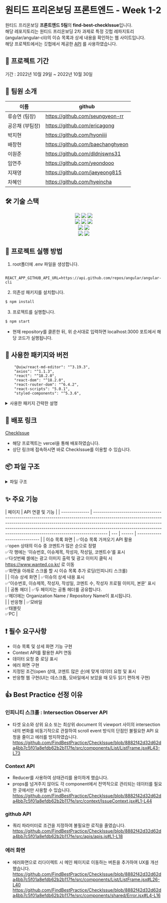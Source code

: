 # 원티드 프리온보딩 프론트엔드 - Week 1-2

원티드 프리온보딩 **프론트엔드 5팀**의 **find-best-checkIssue**입니다.<br>
해당 레포지토리는 원티드 프리온보딩 2차 과제로 특정 깃헙 레파지토리(angular/angular-cli)의 이슈 목록과 상세 내용을 확인하는 웹 사이트입니다.<br>
해당 프로젝트에서는 깃헙에서 제공한 [API]('https://api.github.com/repos/angular/angular-cli/issues') 를 사용하였습니다.

## 📅 프로젝트 기간

기간 : 2022년 10월 29일 ~ 2022년 10월 30일

## 👥 팀원 소개

| 이름            | github                           |
| --------------- | -------------------------------- |
| 류승연 (팀장)   | https://github.com/seungyeon-rr  |
| 공은채 (부팀장) | https://github.com/ericagong     |
| 박지현          | https://github.com/hyoniiii      |
| 배창현          | https://github.com/baechanghyeon |
| 이원준          | https://github.com/dldnjswns31   |
| 임연주          | https://github.com/yeondooo      |
| 지재영          | https://github.com/jaeyeong815   |
| 차혜인          | https://github.com/hyeincha      |

## 🛠 기술 스택

<div align=center> 
  <img src="https://img.shields.io/badge/html5-E34F26?style=for-the-badge&logo=html5&logoColor=white"> 
  <img src="https://img.shields.io/badge/css-1572B6?style=for-the-badge&logo=css3&logoColor=white"> 
  <img src="https://img.shields.io/badge/javascript-F7DF1E?style=for-the-badge&logo=javascript&logoColor=black"> 
  <br>

  <img src="https://img.shields.io/badge/react-61DAFB?style=for-the-badge&logo=react&logoColor=black"> 
  <img src="https://img.shields.io/badge/axios-5A29E4?style=for-the-badge&logo=axios&logoColor=white"> 
  <img src="https://img.shields.io/badge/styled_components-DB7093?style=for-the-badge&logo=styled-components&logoColor=white"> 
  <br>
  
  <img src="https://img.shields.io/badge/vs_code-007ACC?style=for-the-badge&logo=visualstudiocode&logoColor=white">
  <img src="https://img.shields.io/badge/react_router_dom-CA4245?style=for-the-badge&logo=reactrouter&logoColor=white">
  <br>
  
  <img src="https://img.shields.io/badge/github-181717?style=for-the-badge&logo=github&logoColor=white">
  <img src="https://img.shields.io/badge/git-F05032?style=for-the-badge&logo=git&logoColor=white">
  <br>
</div>

## 🏁 프로젝트 실행 방법

1. root폴더에 .env 파일을 생성합니다.

```
  REACT_APP_GITHUB_API_URL=https://api.github.com/repos/angular/angular-cli
```

2. 의존성 패키지를 설치합니다.

```zsh
$ npm install
```

3. 프로젝트를 실행합니다.

```zsh
$ npm start
```

- 현재 repository를 클론한 뒤, 위 순서대로 입력하면 localhost:3000 포트에서 해당 코드가 실행됩니다.

## 🔰 사용한 패키지와 버전

```
    "@uiw/react-md-editor": "^3.19.3",
    "axios": "^1.1.3",
    "react": "^18.2.0",
    "react-dom": "^18.2.0",
    "react-router-dom": "^6.4.2",
    "react-scripts": "5.0.1",
    "styled-components": "^5.3.6",
```

<details>
<summary>사용한 패키지 간략한 설명</summary>
<div markdown="1">
- react-md-editor: 마크다운 렌더링 라이브러리<br>
- axios : 서버와 비동기 통신<br>
- styled-components : 스타일 적용<br>
- react-router-dom : 라우터 적용<br>
- eslint : 팀원간 코드 컨벤션 통일<br>
- prettier : 팀원간 코드 포맷 통일<br>
- husky : Git Hooks 적용<br>
</div>
</details>

## 🔗 배포 링크

[CheckIssue](https://pre-onboarding-7th-1-2-5.vercel.app/)

- 해당 프로젝트는 vercel을 통해 배포하였습니다.
- 상단 링크에 접속하시면 바로 CheckIssue를 이용할 수 있습니다.

## 📦 파일 구조

<details>
<summary>파일 구조</summary>
<div markdown="1">

```
📦src
 ┣ 📂apis
 ┃ ┣ 📜apis.js - api 모듈
 ┃ ┗ 📜instance.js - axios 인스턴스 생성
 ┣ 📂components
 ┃ ┣ 📂Detail
 ┃ ┃ ┣ 📜DetailFrame.jsx - DetailPage 레이아웃
 ┃ ┃ ┣ 📜IssueContent.jsx - Markdown 레이아웃
 ┃ ┃ ┗ 📜IssueInfo.jsx - Issue 상세 정보
 ┃ ┣ 📂List
 ┃ ┃ ┣ 📜List.jsx - List 모듈
 ┃ ┃ ┗ 📜ListFrame.jsx - ListPage 목록 & 무한스크롤링
 ┃ ┗ 📂shared
 ┃ ┃ ┣ 📜Advertisement.jsx - 광고 배너 컴포넌트
 ┃ ┃ ┣ 📜Error.jsx - 에러 컴포넌트
 ┃ ┃ ┣ 📜Header.jsx
 ┃ ┃ ┣ 📜NotFound.jsx - 에러 컴포넌트(404)
 ┃ ┃ ┗ 📜Spinner.jsx - 로딩 컴포넌트
 ┣ 📂context
 ┃ ┗ 📜IssueContext.jsx - ContextAPI store
 ┣ 📂pages
 ┃ ┣ 📜DetailPage.jsx
 ┃ ┣ 📜ErrorPage.jsx
 ┃ ┣ 📜ListPage.jsx
 ┃ ┗ 📜NotFoundPage.jsx
 ┣ 📂styles
 ┃ ┗ 📜GlobalStyle.jsx - 전역 스타일
 ┣ 📜App.js
 ┣ 📜Router.jsx
 ┗ 📜index.js
```

</div>
</details>

## ✨ 주요 기능

| 페이지         | API 연결 및 기능                                                                                                                                                                                                                                                                                                                |
| -------------- | ------------------------------------------------------------------------------------------------------------------------------------------------------------------------------------------------------------------------------------------------------------------------------------------------------------------------------- | --- | ------ | ----------------------------- |
| 이슈 목록 화면 | ✅이슈 목록 가져오기 API 활용<br> ✅open 상태의 이슈 중 코멘트가 많은 순으로 정렬<br> ✅각 행에는 ‘이슈번호, 이슈제목, 작성자, 작성일, 코멘트수’를 표시<br>✅다섯번째 셀에는 광고 이미지 출력 및 광고 이미지 클릭 시 https://www.wanted.co.kr/ 로 이동<br>✅화면을 아래로 스크롤 할 시 이슈 목록 추가 로딩(인피니티 스크롤)<br> |
| 이슈 상세 화면 | ✅이슈의 상세 내용 표시<br>✅‘이슈번호, 이슈제목, 작성자, 작성일, 코멘트 수, 작성자 프로필 이미지, 본문' 표시<br>                                                                                                                                                                                                               |
| 공통 헤더      | ✅두 페이지는 공통 헤더를 공유합니다.<br>✅헤더에는 Organization Name / Repository Name이 표시됩니다.<br>                                                                                                                                                                                                                       |     | 반응형 | ✅모바일<br>✅태블릿 <br>✅PC |

## ❗️ 필수 요구사항

- 이슈 목록 및 상세 화면 기능 구현
- Context API를 활용한 API 연동
- 데이터 요청 중 로딩 표시
- 에러 화면 구현
- 지정된 조건(open 상태, 코멘트 많은 순)에 맞게 데이터 요청 및 표시
- 반응형 웹 구현(UI는 데스크톱, 모바일에서 보았을 때 모두 읽기 편하게 구현)

## 👍 Best Practice 선정 이유

### 인피니티 스크롤 : Intersection Observer API

- 타겟 요소와 상위 요소 또는 최상위 document 의 viewport 사이의 intersection 내의 변화를 비동기적으로 관찰하여 scroll event 방식의 단점인 불필요한 API 요청을 줄이고 에러를 방지하였습니다.
  https://github.com/FindBestPractice/CheckIssue/blob/8882f42d32d62da4bb7c5f01a8efdb62b2b117fe/src/components/List/ListFrame.jsx#L43-L73

### Context API

- Reducer를 사용하여 상태관리를 용이하게 했습니다.
- props를 넘겨주지 않아도 각 component에서 전역적으로 관리되는 데이터를 필요한 곳에서만 사용할 수 있습니다.
  https://github.com/FindBestPractice/CheckIssue/blob/8882f42d32d62da4bb7c5f01a8efdb62b2b117fe/src/context/IssueContext.jsx#L1-L44

### github API

- 쿼리 파라미터로 조건을 지정하여 불필요한 로직을 줄였습니다.
  https://github.com/FindBestPractice/CheckIssue/blob/8882f42d32d62da4bb7c5f01a8efdb62b2b117fe/src/apis/apis.js#L1-L18

### 에러 화면

- 에러화면으로 리다이렉트 시 메인 페이지로 이동하는 버튼을 추가하여 UX를 개선했습니다.
  https://github.com/FindBestPractice/CheckIssue/blob/8882f42d32d62da4bb7c5f01a8efdb62b2b117fe/src/components/List/ListFrame.jsx#L26-L40
  https://github.com/FindBestPractice/CheckIssue/blob/8882f42d32d62da4bb7c5f01a8efdb62b2b117fe/src/components/shared/Error.jsx#L4-L16

